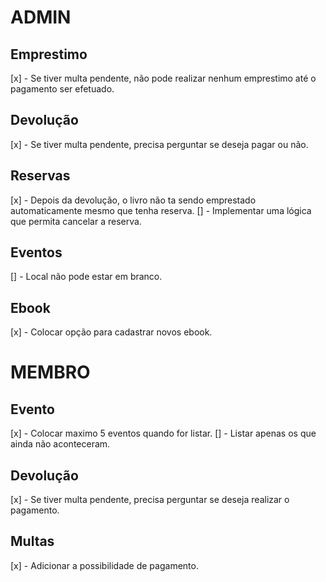 # ADMIN
## Emprestimo
   [x] - Se tiver multa pendente, não pode realizar nenhum emprestimo até o pagamento ser efetuado.

## Devolução
   [x] - Se tiver multa pendente, precisa perguntar se deseja pagar ou não.

## Reservas
   [x] - Depois da devolução, o livro não ta sendo emprestado automaticamente mesmo que tenha reserva.
   []  - Implementar uma lógica que permita cancelar a reserva.

## Eventos
   [] - Local não pode estar em branco.

## Ebook
   [x] - Colocar opção para cadastrar novos ebook.

# MEMBRO
## Evento
   [x] - Colocar maximo 5 eventos quando for listar.
   [] - Listar apenas os que ainda não aconteceram.

## Devolução
   [x] - Se tiver multa pendente, precisa perguntar se deseja realizar o pagamento.

## Multas
   [x] - Adicionar a possibilidade de pagamento.
